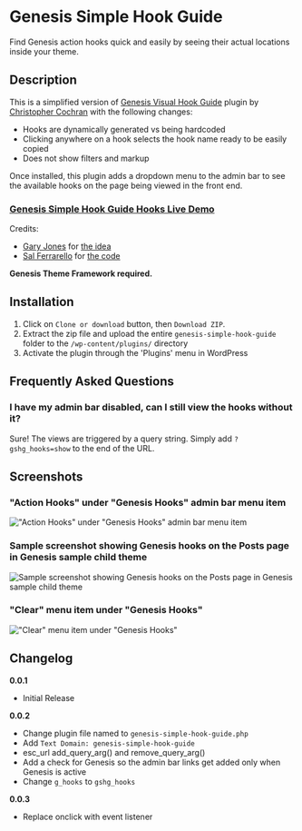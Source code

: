 # Genesis Simple Hook Guide
Find Genesis action hooks quick and easily by seeing their actual locations inside your theme.

## Description
This is a simplified version of [Genesis Visual Hook Guide](https://wordpress.org/plugins/genesis-visual-hook-guide/) plugin by [Christopher Cochran](https://github.com/christophercochran/) with the following changes:

- Hooks are dynamically generated vs being hardcoded
- Clicking anywhere on a hook selects the hook name ready to be easily copied
- Does not show filters and markup

Once installed, this plugin adds a dropdown menu to the admin bar to see the available hooks on the page being viewed in the front end.

### [Genesis Simple Hook Guide Hooks Live Demo](http://hooks.wpdemos.co/)

Credits:

- [Gary Jones](https://github.com/GaryJones/) for [the idea](http://d.pr/i/qSKK)
- [Sal Ferrarello](https://github.com/salcode) for [the code](http://d.pr/i/h2DA)

**Genesis Theme Framework required.**

## Installation
1. Click on `Clone or download` button, then `Download ZIP`.
2. Extract the zip file and upload the entire `genesis-simple-hook-guide` folder to the `/wp-content/plugins/` directory
3. Activate the plugin through the 'Plugins' menu in WordPress

## Frequently Asked Questions
### I have my admin bar disabled, can I still view the hooks without it?

Sure! The views are triggered by a query string. Simply add `?gshg_hooks=show` to the end of the URL.

## Screenshots

### "Action Hooks" under "Genesis Hooks" admin bar menu item
!["Action Hooks" under "Genesis Hooks" admin bar menu item](http://d.pr/i/j0ln+ "Action Hooks under Genesis Hooks admin bar menu item")

### Sample screenshot showing Genesis hooks on the Posts page in Genesis sample child theme
![Sample screenshot showing Genesis hooks on the Posts page in Genesis sample child theme](http://d.pr/i/Mjyu+ "Sample screenshot showing Genesis hooks on the Posts page in Genesis sample child theme")

### "Clear" menu item under "Genesis Hooks"
!["Clear" menu item under "Genesis Hooks"](http://d.pr/i/99mn+ "Clear menu item under Genesis Hooks")

## Changelog
**0.0.1**

* Initial Release

**0.0.2**

* Change plugin file named to `genesis-simple-hook-guide.php`
* Add `Text Domain: genesis-simple-hook-guide`
* esc_url add_query_arg() and remove_query_arg()
* Add a check for Genesis so the admin bar links get added only when Genesis is active
* Change `g_hooks` to `gshg_hooks`

**0.0.3**

* Replace onclick with event listener
